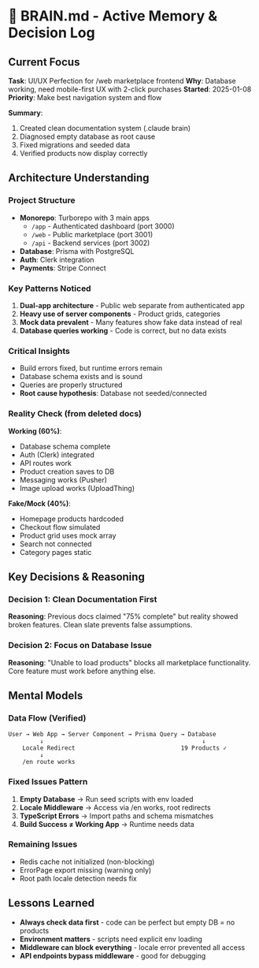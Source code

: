 # 🧠 BRAIN.md - Active Memory & Decision Log

## Current Focus
**Task**: UI/UX Perfection for /web marketplace frontend
**Why**: Database working, need mobile-first UX with 2-click purchases
**Started**: 2025-01-08
**Priority**: Make best navigation system and flow

**Summary**: 
1. Created clean documentation system (.claude brain)
2. Diagnosed empty database as root cause
3. Fixed migrations and seeded data
4. Verified products now display correctly

## Architecture Understanding

### Project Structure
- **Monorepo**: Turborepo with 3 main apps
  - `/app` - Authenticated dashboard (port 3000)
  - `/web` - Public marketplace (port 3001) 
  - `/api` - Backend services (port 3002)
- **Database**: Prisma with PostgreSQL
- **Auth**: Clerk integration
- **Payments**: Stripe Connect

### Key Patterns Noticed
1. **Dual-app architecture** - Public web separate from authenticated app
2. **Heavy use of server components** - Product grids, categories
3. **Mock data prevalent** - Many features show fake data instead of real
4. **Database queries working** - Code is correct, but no data exists

### Critical Insights
- Build errors fixed, but runtime errors remain
- Database schema exists and is sound
- Queries are properly structured
- **Root cause hypothesis**: Database not seeded/connected

### Reality Check (from deleted docs)
**Working (60%)**:
- Database schema complete
- Auth (Clerk) integrated
- API routes work
- Product creation saves to DB
- Messaging works (Pusher)
- Image upload works (UploadThing)

**Fake/Mock (40%)**:
- Homepage products hardcoded
- Checkout flow simulated
- Product grid uses mock array
- Search not connected
- Category pages static

## Key Decisions & Reasoning

### Decision 1: Clean Documentation First
**Reasoning**: Previous docs claimed "75% complete" but reality showed broken features. Clean slate prevents false assumptions.

### Decision 2: Focus on Database Issue
**Reasoning**: "Unable to load products" blocks all marketplace functionality. Core feature must work before anything else.

## Mental Models

### Data Flow (Verified)
```
User → Web App → Server Component → Prisma Query → Database
         ↓                                             ↓
    Locale Redirect                              19 Products ✓
         ↓
    /en route works
```

### Fixed Issues Pattern
1. **Empty Database** → Run seed scripts with env loaded
2. **Locale Middleware** → Access via /en works, root redirects
3. **TypeScript Errors** → Import paths and schema mismatches
4. **Build Success ≠ Working App** → Runtime needs data

### Remaining Issues
- Redis cache not initialized (non-blocking)
- ErrorPage export missing (warning only)
- Root path locale detection needs fix

## Lessons Learned
- **Always check data first** - code can be perfect but empty DB = no products
- **Environment matters** - scripts need explicit env loading
- **Middleware can block everything** - locale error prevented all access
- **API endpoints bypass middleware** - good for debugging